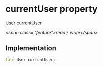 


# currentUser property







[User](../../models_user_user_info/User-class.md) currentUser
  
_\<span class="feature"\>read / write\</span\>_






## Implementation

```dart
late User currentUser;
```







